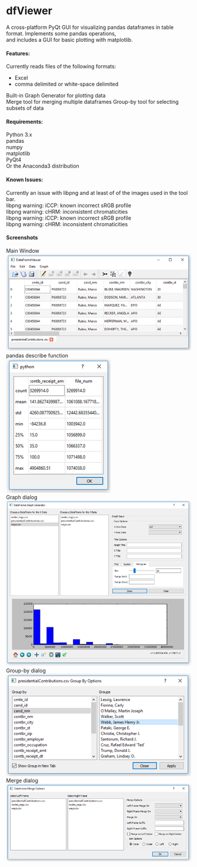 # dfViewer
A cross-platform PyQt GUI for visualizing pandas dataframes in table format.  Implements some pandas operations,<br>
and includes a GUI for basic plotting with matplotlib.

#### Features:
Currently reads files of the following formats:<br>
  * Excel<br>
  * comma delimited or white-space delimited<br>

Built-in Graph Generator for plotting data <br>
Merge tool for merging multiple dataframes
Group-by tool for selecting subsets of data


#### Requirements:
Python 3.x<br>
pandas<br>
numpy<br>
matplotlib<br>
PyQt4<br>
Or the Anaconda3 distribution<br>

#### Known Issues:
Currently an issue with libpng and at least of of the images used in the tool bar.<br>
<font>libpng warning: iCCP: known incorrect sRGB profile<br>
libpng warning: cHRM: inconsistent chromaticities<br>
libpng warning: iCCP: known incorrect sRGB profile<br>
libpng warning: cHRM: inconsistent chromaticities<br>


#### Screenshots
Main Window<br>
![](./screenshots/dfViewer_main.png)<br>
pandas describe function<br>
![](./screenshots/Describe_Dialog.png)<br>
Graph dialog<br>
![](./screenshots/Graph_Dialog.png)<br>
Group-by dialog<br>
![](./screenshots/GroupBy_Dialog.png)<br>
Merge dialog<br>
![](./screenshots/Merge_Dialog.png)<br>
